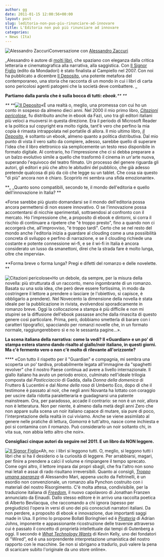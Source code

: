 ```yaml
---
author: gg
date: 2011-01-15 12:00:56+00:00
layout: post
slug: leditoria-non-puo-piu-rinunciare-ad-innovare
title: L'Editoria non può più rinunciare ad innovare
categories:
- News (Ita)
---
```


![Alessandro Zaccuri](http://www.40kbooks.com/wp-content/uploads/alessandrozaccuri.png)Conversazione con [Alessandro Zaccuri](http://www.40kbooks.com/?p=3015)

_Alessandro è autore di [molti libri](http://www.ibs.it/libri/zaccuri+alessandro/libri+di+alessandro+zaccuri.html), che spaziano con eleganza dalla critica letteraria e cinematografica alla narrativa, alla saggistica. Con [Il Signor Figlio](http://www.goodreads.com/book/show/10078681-il-signor-figlio) (edito da Mondadori) è stato finalista al Campiello nel 2007.
Con noi ha pubblicato a dicembre [Il Deposito](http://www.bookrepublic.it/book/9788865860465-il-deposito/), una potente metafora del contemporaneo, una storia che racconta di un mondo in cui i libri di carta sono pericolosi agenti patogeni che la società deve combattere.
_

**Partiamo dalla parola che è sulla bocca di tutti: _ebook_.**_** **_

_** **_[![Il Deposito](http://www.40kbooks.com/wp-content/uploads/zaccuri_it_t.png)](http://www.40kbooks.com/?page_id=133&category=14&product_id=44)«È una realtà o, meglio, una promessa con cui ho un conto in sospeso da almeno dieci anni. Nel 2000 il mio primo libro, [_Citazioni pericolose_](http://www.caffeeuropa.it/libri/95libri-casella.html),  fu distribuito anche in ebook da Fazi, uno tra gli editori italiani più  veloci a muoversi in questa direzione. Era il periodo di Microsoft  Reader e la politica sul copyright era molto rigida, tant'è vero che  perfino la mia copia è rimasta intrappolata nel portatile di allora.
Il  mio ultimo libro, [_Il Deposito_](http://www.40kbooks.com/?page_id=133&category=14&product_id=44), è soltanto un ebook, almeno quanto  a politica distributiva. Dal mio punto di vista il vero salto da  compiere, adesso, sarebbe quello di superare l'idea che il libro  elettronico sia semplicemente un testo reso disponibile in formato  digitale.
Al contrario, ho l'impressione che ci si debba preparare a  un balzo evolutivo simile a quello che trasformò il cinema in un'arte  nuova, superando l'equivoco del teatro filmato. Un processo del genere  riguarda gli autori, gli editori e più che altro le abitudini del  pubblico, che già adesso pretende qualcosa di più da ciò che legge su un  tablet.
Che cosa sia questo "di più" ancora non è chiaro. Scoprirlo mi  sembra una sfida emozionante».




**_ _Quanto sono compatibili, secondo te, il mondo dell'editoria e quello dell'innovazione in Italia?
**




«Forse  sarebbe più giusto domandarsi se il mondo dell'editoria possa ancora  permettersi di non essere innovativo. O se l'innovazione possa  accontentarsi di nicchie sperimentali, sottraendosi al confronto con il  mercato.
Ho l'impressione che, a proposito di ebook e dintorni, si corra  il rischio di continuare a ripetere che "è troppo presto", fino a  quando non ci accorgerà che, all'improvviso, "è troppo tardi". Certo che  se nel resto del mondo anche l'editoria inizia a guardare al clouding  come a una possiibilità concreta di sviluppo e perfino di narrazione, e  se il clouding richiede una costante e potente connessione wi-fi, e se  il wi-fi in Italia è ancora considerato un lusso da smanettoni, direi  che la strada fare è molto lunga, oltre che impervia».




**Forma breve o forma lunga? Pregi e difetti del romanzo e delle novelette.
**




![Citazioni pericolose](http://www.40kbooks.com/wp-content/uploads/cita.jpg)«Ho  un debole, da sempre, per la misura della novella: più strutturata di  un racconto, meno ingombrante di un romanzo. Basata su una sola idea,  che però deve essere fortissima, in modo da costringere il lettore a  prendere o lasciare (e l'obiettivo, si capisce, è obbligarlo a  prendere).
Nel Novecento la dimensione della novella è stata ideale per  la pubblicazione in rivista, evolvendosi sporadicamente in romanzo  breve. Oggi la collocazione a stampa è più difficile e non mi stupirei  se la diffusione dell'ebook passasse anche dalla rinascita di questo  genere così particolare. Prima, però, dobbiamo smetterla di barare con i  caratteri tipografici, spacciando per romanzi novelle che, in un  formato normale, raggiungerebbero sì e no le sessanta pagine...».

**La scena italiana della narrativa: come la vedi? Il «Guardian»  e un po' di stampa estera stanno dando risalto al giallo/noir italiano,  in questi giorni. Ma c'è fermento vero o non c'è molto di rilevante  all'orizzonte?**

**** «Con tutto il rispetto per il "Guardian" e compagnia, mi sembra una  scoperta un po' tardiva, probabilmente legata all'immagine da "spaghetti  revolver" che il nostro Paese continua ad avere a livello  internazionale.
Il giallo italiano ha avuto un periodo eroico, culminato  nell'ideale trilogia composta dal _Pasticciaccio_ di Gadda, dalla _Donna della domenica_ di Fruttero & Lucentini e dal _Nome della rosa_ di Umberto Eco, dopo di che il testimone è passato al noir, che negli  anni Novanta ha lottato con coraggio per uscire dalla ridotta  paraletteraria e guadagnarsi una patente mainstream.
Ora, per paradosso,  accade il contrario: se non è un noir, allora non è letteratura. Non  per niente, è almeno dalla metà degli anni Zero che non appare sulla  scena un noir italiano capace di mutare, sia pure di poco,  l'interpretazione della realtà in cui viviamo. Anche se viene assimilato  al genere nelle pratiche di lettura, _Gomorra_ è tutt'altro, nasce  come inchiesta e poi si contamina con il romanzo. Può considerarlo un  noir soltanto chi, in vita sua, non abbia letto altro che noir».

**Consigliaci cinque autori da seguire nel 2011. E un libro da NON leggere.**

[![Il Signor Figlio](http://www.40kbooks.com/wp-content/uploads/sfiglio.jpg)](http://www.goodreads.com/book/show/10078681-il-signor-figlio)«Ah,  no: i libri si leggono tutti. O, meglio, si leggono tutti i libri che  si ha il desiderio o la curiosità di leggere. Per arrabbiarsi, magari,  per finire a prendere a calci il volume e rimpiangere il tempo sprecato.  Come ogni altro, il lettore impara dai propri sbagli, che fra l'altro  non sono mai letali e assai di rado risultano irreversibili.
Quanto ai  consigli, [_Troppo umana speranza_](http://www.gadlerner.it/2011/01/09/troppo-umana-speranza.html) di Alessandro Mari, appena uscito  da Feltrinelli, è un esordio non convenzionale, un romanzo alla Pynchon  costruito con i materiali del nostro Risorgimento. C'è molta attesa,  condivisibile, per la traduzione italiana di [_Freedom_](http://www.goodreads.com/book/show/7905092-freedom), il nuovo  capolavoro di Jonathan Franzen annunciato da Einaudi. Dallo stesso  editore è in arrivo una raccolta poetica di Alberto Bevilacqua, che  raccomando a chi ignora (spesso per pregiudizio) l'opera in versi di uno  dei più conosciuti narratori italiani.
Da non perdere, a proposito di  ebook e innovazione, due importanti saggi made in Usa. Il primo lo  propone Bollati Boringhieri ed è [_Pirateria_](http://libonblog.wordpress.com/2010/12/17/pirateria-adrian-johns/) di Adrian Johns,  imponente e appassionante ricostruzione delle traversie attraverso cui è  passato il concetto di proprietà intellettuale dai tempi di Gutenberg a  oggi. Il secondo è [_What Technology Wants_](http://boingboing.net/2010/10/13/kevin-kellys-what-te.html) di Kevin Kelly, uno dei  fondatori di "Wired", ed è una sorprendente interpretazione umanistica  del nostro rapporto con le macchine.
Se non si sbrigano a tradurlo, può  valere la pena di scaricare subito l'originale da uno store online».
